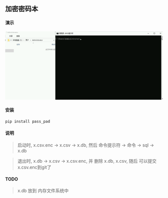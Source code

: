 ##  加密密码本


#### 演示

![演示](https://raw.githubusercontent.com/prgrmz01/pass_pad/master/demo.gif)

#### 安装

```shell
pip install pass_pad
```

#### 说明
> 启动时, x.csv.enc -> x.csv -> x.db, 
然后 命令提示符 -> 命令 -> sql -> x.db

> 退出时, x.db -> x.csv -> x.csv.enc, 
并 删除 x.db, x.csv, 随后 可以提交 x.csv.enc到git了

#### TODO
> x.db 放到 内存文件系统中
